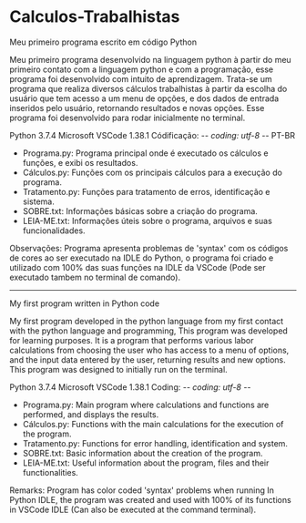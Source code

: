 # Calculos-Trabalhistas
Meu primeiro programa escrito em código Python

Meu primeiro programa desenvolvido na linguagem python à partir do meu primeiro contato com a linguagem python e com a programação,
esse programa foi desenvolvido com intuito de aprendizagem. Trata-se um programa que realiza diversos cálculos trabalhistas à partir 
da escolha do usuário que tem acesso a um menu de opções, e dos dados de entrada inseridos pelo usuário, retornando resultados e novas
opções. Esse programa foi desenvolvido para rodar inicialmente no terminal.

Python 3.7.4
Microsoft VSCode 1.38.1
Códificação: -*- coding: utf-8 -*-
PT-BR


* Programa.py: Programa principal onde é executado os cálculos e funções, e exibi os resultados.
* Cálculos.py: Funções com os principais cálculos para a execução do programa.
* Tratamento.py: Funções para tratamento de erros, identificação e sistema.
* SOBRE.txt: Informações básicas sobre a criação do programa.
* LEIA-ME.txt: Informações úteis sobre o programa, arquivos e suas funcionalidades.


Observações: Programa apresenta problemas de 'syntax' com os códigos de cores ao ser executado 
na IDLE do Python, o programa foi criado e utilizado com 100% das suas funções na IDLE da VSCode
(Pode ser executado tambem no terminal de comando).

---------------------------------------------------------------------------------------------------------------------------------------

My first program written in Python code

My first program developed in the python language from my first contact with the python language and programming,
This program was developed for learning purposes. It is a program that performs various labor calculations from
choosing the user who has access to a menu of options, and the input data entered by the user, returning results and new
options. This program was designed to initially run on the terminal.

Python 3.7.4
Microsoft VSCode 1.38.1
Coding: -*- coding: utf-8 -*-


* Programa.py: Main program where calculations and functions are performed, and displays the results.
* Cálculos.py: Functions with the main calculations for the execution of the program.
* Tratamento.py: Functions for error handling, identification and system.
* SOBRE.txt: Basic information about the creation of the program.
* LEIA-ME.txt: Useful information about the program, files and their functionalities.


Remarks: Program has color coded 'syntax' problems when running In Python IDLE, 
the program was created and used with 100% of its functions in VSCode IDLE
(Can also be executed at the command terminal).
